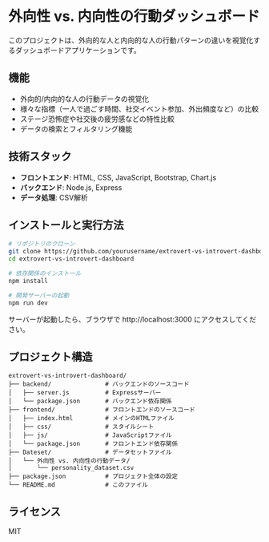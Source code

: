 # 外向性 vs. 内向性の行動ダッシュボード

このプロジェクトは、外向的な人と内向的な人の行動パターンの違いを視覚化するダッシュボードアプリケーションです。

## 機能

- 外向的/内向的な人の行動データの視覚化
- 様々な指標（一人で過ごす時間、社交イベント参加、外出頻度など）の比較
- ステージ恐怖症や社交後の疲労感などの特性比較
- データの検索とフィルタリング機能

## 技術スタック

- **フロントエンド**: HTML, CSS, JavaScript, Bootstrap, Chart.js
- **バックエンド**: Node.js, Express
- **データ処理**: CSV解析

## インストールと実行方法

```bash
# リポジトリのクローン
git clone https://github.com/yourusername/extrovert-vs-introvert-dashboard.git
cd extrovert-vs-introvert-dashboard

# 依存関係のインストール
npm install

# 開発サーバーの起動
npm run dev
```

サーバーが起動したら、ブラウザで http://localhost:3000 にアクセスしてください。

## プロジェクト構造

```
extrovert-vs-introvert-dashboard/
├── backend/               # バックエンドのソースコード
│   ├── server.js          # Expressサーバー
│   └── package.json       # バックエンド依存関係
├── frontend/              # フロントエンドのソースコード
│   ├── index.html         # メインのHTMLファイル
│   ├── css/               # スタイルシート
│   ├── js/                # JavaScriptファイル
│   └── package.json       # フロントエンド依存関係
├── Dateset/               # データセットファイル
│   └── 外向性 vs. 内向性の行動データ/
│       └── personality_dataset.csv
├── package.json           # プロジェクト全体の設定
└── README.md              # このファイル
```

## ライセンス

MIT 